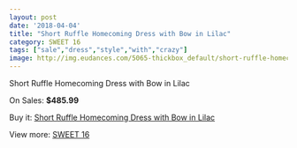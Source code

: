 ```yaml
---
layout: post
date: '2018-04-04'
title: "Short Ruffle Homecoming Dress with Bow in Lilac"
category: SWEET 16
tags: ["sale","dress","style","with","crazy"]
image: http://img.eudances.com/5065-thickbox_default/short-ruffle-homecoming-dress-with-bow-in-lilac.jpg
---
```

Short Ruffle Homecoming Dress with Bow in Lilac

On Sales: **$485.99**
<a href="https://www.eudances.com/en/sweet-16/1713-short-ruffle-homecoming-dress-with-bow-in-lilac.html"><amp-img layout="responsive" width="600" height="600" src="//img.eudances.com/5065-thickbox_default/short-ruffle-homecoming-dress-with-bow-in-lilac.jpg" alt="Short Ruffle Homecoming Dress with Bow in Lilac 0" /></a>
<a href="https://www.eudances.com/en/sweet-16/1713-short-ruffle-homecoming-dress-with-bow-in-lilac.html"><amp-img layout="responsive" width="600" height="600" src="//img.eudances.com/5067-thickbox_default/short-ruffle-homecoming-dress-with-bow-in-lilac.jpg" alt="Short Ruffle Homecoming Dress with Bow in Lilac 1" /></a>
<a href="https://www.eudances.com/en/sweet-16/1713-short-ruffle-homecoming-dress-with-bow-in-lilac.html"><amp-img layout="responsive" width="600" height="600" src="//img.eudances.com/5066-thickbox_default/short-ruffle-homecoming-dress-with-bow-in-lilac.jpg" alt="Short Ruffle Homecoming Dress with Bow in Lilac 2" /></a>

Buy it: [Short Ruffle Homecoming Dress with Bow in Lilac](https://www.eudances.com/en/sweet-16/1713-short-ruffle-homecoming-dress-with-bow-in-lilac.html "Short Ruffle Homecoming Dress with Bow in Lilac")

View more: [SWEET 16](https://www.eudances.com/en/18-sweet-16 "SWEET 16")